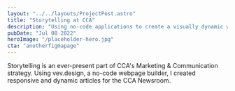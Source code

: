 ```yaml
---
layout: "../../layouts/ProjectPost.astro"
title: "Storytelling at CCA"
description: "Using no-code applications to create a visually dynamic web-based experience."
pubDate: "Jul 08 2022"
heroImage: "/placeholder-hero.jpg"
cta: "anotherfigmapage"
---
```


Storytelling is an ever-present part of CCA's Marketing & Communication strategy. Using vev.design, a no-code webpage builder, I created responsive and dynamic articles for the CCA Newsroom.
